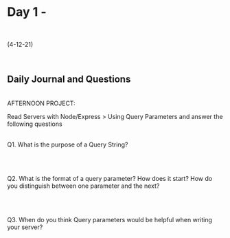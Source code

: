# Day 1 - 
<br>
  
 (4-12-21)

<br>

## Daily Journal and Questions
<br>
AFTERNOON PROJECT: 
<br>


Read Servers with Node/Express > Using Query Parameters and answer the following questions
<br>
<br>

Q1. What is the purpose of a Query String?
<br>

<br>
<br>

Q2. What is the format of a query parameter? How does it start? How do you distinguish between one parameter and the next?
<br>

<br>
<br>

Q3. When do you think Query parameters would be helpful when writing your server?
<br>
 
